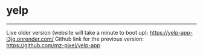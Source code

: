 # yelp


-------------------------------------------------------------------------------------------------

Live older version (website will take a minute to boot up): https://yelp-app-l3jg.onrender.com/
Github link for the previous version: https://github.com/mz-pixel/yelp-app
